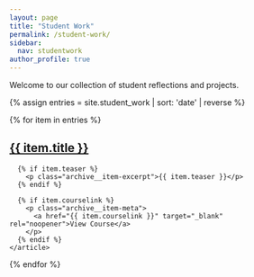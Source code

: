 ```yaml
---
layout: page
title: "Student Work"
permalink: /student-work/
sidebar:
  nav: studentwork
author_profile: true
---
```



Welcome to our collection of student reflections and projects.

{% assign entries = site.student_work | sort: 'date' | reverse %}

<div class="entries-list">
  {% for item in entries %}
    <article class="archive__item">
      <h2 class="archive__item-title">
        <a href="{{ item.url | relative_url }}">{{ item.title }}</a>
      </h2>

      {% if item.teaser %}
        <p class="archive__item-excerpt">{{ item.teaser }}</p>
      {% endif %}

      {% if item.courselink %}
        <p class="archive__item-meta">
          <a href="{{ item.courselink }}" target="_blank" rel="noopener">View Course</a>
        </p>
      {% endif %}
    </article>
  {% endfor %}
</div>
